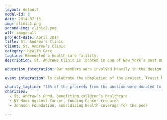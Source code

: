 ```yaml
---
layout: default
modal-id: 3
date: 2014-07-16
img: clinic1.png
second-img: clinic2.png
alt: image-alt
project-date: April 2014
title: St. Andrew’s Clinic
client: St. Andrew’s Clinic
category: Health Care
tagline: Remodeled a health care facility.
description: St. Andrews Clinic is located in one of New York’s most underprivileged areas and serves 500 patients a day. St. Andrews wished to update their interior design to reflect their mission and state-of-the-art health care. They looked to Trusst to carry out on this vision. Using a warm, inviting color palette, we extensively remodelled their space, while keeping the look of the building’s exterior, a facade that the neighborhood sees as a beacon of reliability and stability. We were able to keep the clinic open at half capacity during the remodelling by building in stages, which ensured that the community wasn’t drastically inconvenienced by the improvements.

education_integration: Our members were involved heavily in the design of St. Andrews, working with a wide range of colors and textures. One group investigated the healing impact of colors, and incorporated this study into St. Andrew’s design.

event_integration: To celebrate the completion of the project, Trusst hosted an opening party for the community. We auctioned off local artists’ work along with that of our photography students, who had spent the semester working on a series focused on the themes of healing and rejuvenation.

charity_tagline: "15% of the proceeds from the auction were donated to 3 local charities:"
charities:
  - St. Andrew’s Fund, benefiting children’s healthcare
  - NY Moms Against Cancer, funding Cancer research
  - Johnson Foundation, subsidizing health coverage for the poor

---
```

